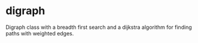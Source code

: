 # digraph
Digraph class with a breadth first search and a dijkstra algorithm for finding paths with weighted edges.
